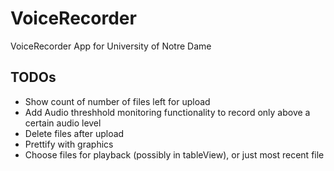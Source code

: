 # VoiceRecorder
VoiceRecorder App for University of Notre Dame

## TODOs
* Show count of number of files left for upload
* Add Audio threshhold monitoring functionality to record only above a certain audio level
* Delete files after upload
* Prettify with graphics
* Choose files for playback (possibly in tableView), or just most recent file
